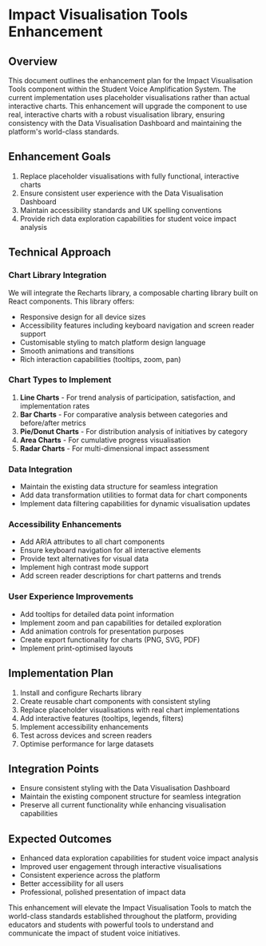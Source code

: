 # Impact Visualisation Tools Enhancement

## Overview
This document outlines the enhancement plan for the Impact Visualisation Tools component within the Student Voice Amplification System. The current implementation uses placeholder visualisations rather than actual interactive charts. This enhancement will upgrade the component to use real, interactive charts with a robust visualisation library, ensuring consistency with the Data Visualisation Dashboard and maintaining the platform's world-class standards.

## Enhancement Goals
1. Replace placeholder visualisations with fully functional, interactive charts
2. Ensure consistent user experience with the Data Visualisation Dashboard
3. Maintain accessibility standards and UK spelling conventions
4. Provide rich data exploration capabilities for student voice impact analysis

## Technical Approach

### Chart Library Integration
We will integrate the Recharts library, a composable charting library built on React components. This library offers:
- Responsive design for all device sizes
- Accessibility features including keyboard navigation and screen reader support
- Customisable styling to match platform design language
- Smooth animations and transitions
- Rich interaction capabilities (tooltips, zoom, pan)

### Chart Types to Implement
1. **Line Charts** - For trend analysis of participation, satisfaction, and implementation rates
2. **Bar Charts** - For comparative analysis between categories and before/after metrics
3. **Pie/Donut Charts** - For distribution analysis of initiatives by category
4. **Area Charts** - For cumulative progress visualisation
5. **Radar Charts** - For multi-dimensional impact assessment

### Data Integration
- Maintain the existing data structure for seamless integration
- Add data transformation utilities to format data for chart components
- Implement data filtering capabilities for dynamic visualisation updates

### Accessibility Enhancements
- Add ARIA attributes to all chart components
- Ensure keyboard navigation for all interactive elements
- Provide text alternatives for visual data
- Implement high contrast mode support
- Add screen reader descriptions for chart patterns and trends

### User Experience Improvements
- Add tooltips for detailed data point information
- Implement zoom and pan capabilities for detailed exploration
- Add animation controls for presentation purposes
- Create export functionality for charts (PNG, SVG, PDF)
- Implement print-optimised layouts

## Implementation Plan
1. Install and configure Recharts library
2. Create reusable chart components with consistent styling
3. Replace placeholder visualisations with real chart implementations
4. Add interactive features (tooltips, legends, filters)
5. Implement accessibility enhancements
6. Test across devices and screen readers
7. Optimise performance for large datasets

## Integration Points
- Ensure consistent styling with the Data Visualisation Dashboard
- Maintain the existing component structure for seamless integration
- Preserve all current functionality while enhancing visualisation capabilities

## Expected Outcomes
- Enhanced data exploration capabilities for student voice impact analysis
- Improved user engagement through interactive visualisations
- Consistent experience across the platform
- Better accessibility for all users
- Professional, polished presentation of impact data

This enhancement will elevate the Impact Visualisation Tools to match the world-class standards established throughout the platform, providing educators and students with powerful tools to understand and communicate the impact of student voice initiatives.
